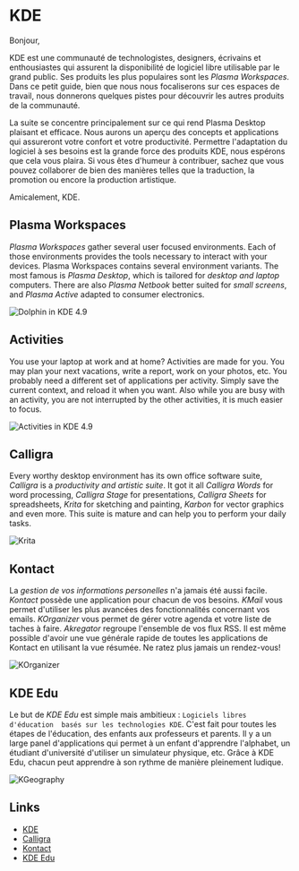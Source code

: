 # KDE

Bonjour,

KDE est une communauté de technologistes, designers, écrivains et enthousiastes
qui assurent la disponibilité de logiciel libre utilisable par le grand public.
Ses produits les plus populaires sont les _Plasma Workspaces_. Dans ce petit
guide, bien que nous nous focaliserons sur ces espaces de travail, nous
donnerons quelques pistes pour découvrir les autres produits de la communauté.

La suite se concentre principalement sur ce qui rend Plasma Desktop plaisant
et efficace. Nous aurons un aperçu des concepts et applications qui assureront
votre confort et votre productivité. Permettre l'adaptation du logiciel à ses
besoins est la grande force des produits KDE, nous espérons que cela vous
plaira. Si vous êtes d'humeur à contribuer, sachez que vous pouvez collaborer
de bien des manières telles que la traduction, la promotion ou encore la
production artistique.

Amicalement,
KDE.

## Plasma Workspaces

_Plasma Workspaces_ gather several user focused environments. Each of those
environments provides the tools necessary to interact with your devices.
Plasma Workspaces contains several environment variants. The most famous is
_Plasma Desktop_, which is tailored for _desktop and laptop_ computers. There
are also _Plasma Netbook_ better suited for _small screens_, and _Plasma
Active_ adapted to consumer electronics.

![Dolphin in KDE 4.9](https://raw.github.com/KINFOO/kde-booklet/master/images/workspaces/kde49-dolphin_.png "Browsing files in KDE 4.9")

## Activities

You use your laptop at work and at home? Activities are made for you.
You may plan your next vacations, write a report, work on your photos, etc.
You probably need a different set of applications per activity. Simply save
the current context, and reload it when you want. Also while you are busy
with an activity, you are not interrupted by the other activities, it is
much easier to focus.

![Activities in KDE 4.9](https://raw.github.com/KINFOO/kde-booklet/master/images/workspaces/kde49-link-files-to-activities-cropped.png "Defining an activity")

## Calligra

Every worthy desktop environment has its own office software suite, _Calligra_
is a _productivity and artistic suite_. It got it all _Calligra Words_ for word
processing, _Calligra Stage_ for presentations, _Calligra Sheets_ for
spreadsheets, _Krita_ for sketching and painting, _Karbon_ for vector graphics
and even more. This suite is mature and can help you to perform your daily
tasks.

![Krita](https://raw.github.com/KINFOO/kde-booklet/master/images/calligra/Krita-showing-the-brush-config-dialog-500x332.png "Krita showing the brush config dialog")

## Kontact

La _gestion de vos informations personelles_ n'a jamais été aussi facile. 
_Kontact_ possède une application pour chacun de vos besoins. _KMail_ vous 
permet d'utiliser les plus avancées des fonctionnalités concernant vos emails. 
_KOrganizer_ vous permet de gérer votre agenda et votre liste de taches à faire. 
_Akregator_ regroupe l'ensemble de vos flux RSS. Il est même possible  d'avoir 
une vue générale rapide de toutes les applications de Kontact en utilisant la 
vue résumée. Ne ratez plus jamais un rendez-vous!

![KOrganizer](https://raw.github.com/KINFOO/kde-booklet/master/images/kontact/korganizer.png "KOrganizer in action")

## KDE Edu

Le but de _KDE Edu_ est simple mais ambitieux : `Logiciels libres d'éducation 
basés sur les technologies KDE`. C'est fait pour toutes les étapes de l'éducation, des enfants
aux professeurs et parents. Il y a un large panel d'applications qui permet 
à un enfant d'apprendre l'alphabet, un étudiant d'université d'utiliser un simulateur 
physique, etc. Grâce à KDE Edu, chacun peut apprendre à son rythme de manière pleinement 
ludique.

![KGeography](https://raw.github.com/KINFOO/kde-booklet/master/images/kdeedu/kgeography.png "Learn geography")

## Links

* [KDE](http://www.kde.org)
* [Calligra](http://www.calligra.org)
* [Kontact](http://userbase.kde.org/Kontact)
* [KDE Edu](http://edu.kde.org)
